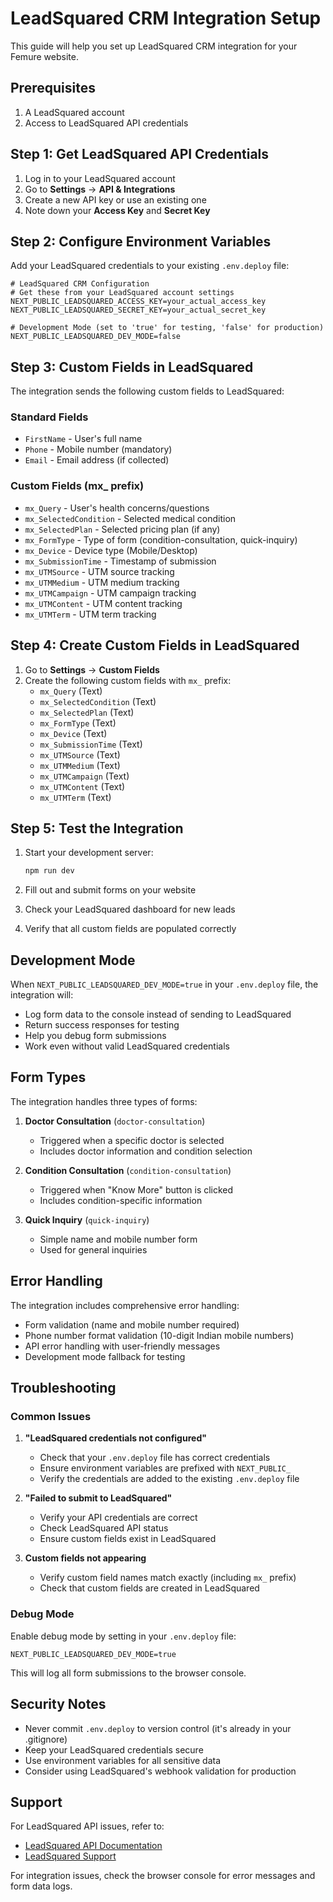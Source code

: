 # LeadSquared CRM Integration Setup

This guide will help you set up LeadSquared CRM integration for your Femure website.

## Prerequisites

1. A LeadSquared account
2. Access to LeadSquared API credentials

## Step 1: Get LeadSquared API Credentials

1. Log in to your LeadSquared account
2. Go to **Settings** → **API & Integrations**
3. Create a new API key or use an existing one
4. Note down your **Access Key** and **Secret Key**

## Step 2: Configure Environment Variables

Add your LeadSquared credentials to your existing `.env.deploy` file:

```env
# LeadSquared CRM Configuration
# Get these from your LeadSquared account settings
NEXT_PUBLIC_LEADSQUARED_ACCESS_KEY=your_actual_access_key
NEXT_PUBLIC_LEADSQUARED_SECRET_KEY=your_actual_secret_key

# Development Mode (set to 'true' for testing, 'false' for production)
NEXT_PUBLIC_LEADSQUARED_DEV_MODE=false
```

## Step 3: Custom Fields in LeadSquared

The integration sends the following custom fields to LeadSquared:

### Standard Fields
- `FirstName` - User's full name
- `Phone` - Mobile number (mandatory)
- `Email` - Email address (if collected)

### Custom Fields (mx_ prefix)
- `mx_Query` - User's health concerns/questions
- `mx_SelectedCondition` - Selected medical condition
- `mx_SelectedPlan` - Selected pricing plan (if any)
- `mx_FormType` - Type of form (condition-consultation, quick-inquiry)
- `mx_Device` - Device type (Mobile/Desktop)
- `mx_SubmissionTime` - Timestamp of submission
- `mx_UTMSource` - UTM source tracking
- `mx_UTMMedium` - UTM medium tracking
- `mx_UTMCampaign` - UTM campaign tracking
- `mx_UTMContent` - UTM content tracking
- `mx_UTMTerm` - UTM term tracking

## Step 4: Create Custom Fields in LeadSquared

1. Go to **Settings** → **Custom Fields**
2. Create the following custom fields with `mx_` prefix:
   - `mx_Query` (Text)
   - `mx_SelectedCondition` (Text)
   - `mx_SelectedPlan` (Text)
   - `mx_FormType` (Text)
   - `mx_Device` (Text)
   - `mx_SubmissionTime` (Text)
   - `mx_UTMSource` (Text)
   - `mx_UTMMedium` (Text)
   - `mx_UTMCampaign` (Text)
   - `mx_UTMContent` (Text)
   - `mx_UTMTerm` (Text)

## Step 5: Test the Integration

1. Start your development server:
   ```bash
   npm run dev
   ```

2. Fill out and submit forms on your website
3. Check your LeadSquared dashboard for new leads
4. Verify that all custom fields are populated correctly

## Development Mode

When `NEXT_PUBLIC_LEADSQUARED_DEV_MODE=true` in your `.env.deploy` file, the integration will:
- Log form data to the console instead of sending to LeadSquared
- Return success responses for testing
- Help you debug form submissions
- Work even without valid LeadSquared credentials

## Form Types

The integration handles three types of forms:

1. **Doctor Consultation** (`doctor-consultation`)
   - Triggered when a specific doctor is selected
   - Includes doctor information and condition selection

2. **Condition Consultation** (`condition-consultation`)
   - Triggered when "Know More" button is clicked
   - Includes condition-specific information

3. **Quick Inquiry** (`quick-inquiry`)
   - Simple name and mobile number form
   - Used for general inquiries

## Error Handling

The integration includes comprehensive error handling:
- Form validation (name and mobile number required)
- Phone number format validation (10-digit Indian mobile numbers)
- API error handling with user-friendly messages
- Development mode fallback for testing

## Troubleshooting

### Common Issues

1. **"LeadSquared credentials not configured"**
   - Check that your `.env.deploy` file has correct credentials
   - Ensure environment variables are prefixed with `NEXT_PUBLIC_`
   - Verify the credentials are added to the existing `.env.deploy` file

2. **"Failed to submit to LeadSquared"**
   - Verify your API credentials are correct
   - Check LeadSquared API status
   - Ensure custom fields exist in LeadSquared

3. **Custom fields not appearing**
   - Verify custom field names match exactly (including `mx_` prefix)
   - Check that custom fields are created in LeadSquared

### Debug Mode

Enable debug mode by setting in your `.env.deploy` file:
```env
NEXT_PUBLIC_LEADSQUARED_DEV_MODE=true
```

This will log all form submissions to the browser console.

## Security Notes

- Never commit `.env.deploy` to version control (it's already in your .gitignore)
- Keep your LeadSquared credentials secure
- Use environment variables for all sensitive data
- Consider using LeadSquared's webhook validation for production

## Support

For LeadSquared API issues, refer to:
- [LeadSquared API Documentation](https://developers.leadsquared.com/)
- [LeadSquared Support](https://support.leadsquared.com/)

For integration issues, check the browser console for error messages and form data logs.
